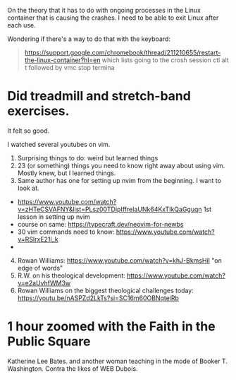 On the theory that it has to do with ongoing processes in the Linux container that is causing the crashes. I need to be able to exit Linux after each use.

Wondering if there's a way to do that with the keyboard:

> https://support.google.com/chromebook/thread/211210655/restart-the-linux-container?hl=en which lists going to the crosh session
> ctl alt t followed by vmc stop termina

# Did treadmill and stretch-band exercises.
It felt so good. 

I watched several youtubes on vim.

1. Surprising things to do: weird but learned things
2. 23 (or something) things you need to know right away about using vim. Mostly knew, but I learned things.
3. Same author has one for setting up nvim from the beginning. I want to look at.

- https://www.youtube.com/watch?v=zHTeCSVAFNY&list=PLsz00TDipIffreIaUNk64KxTIkQaGguqn 1st lesson in setting up nvim
- course on same: https://typecraft.dev/neovim-for-newbs
- 30 vim commands need to know: https://www.youtube.com/watch?v=RSlrxE21l_k
-

4. Rowan Williams: https://www.youtube.com/watch?v=khJ-BkmsHiI "on edge of words"
5. R.W. on his theological development: https://www.youtube.com/watch?v=e2aUvhfWM3w
6. Rowan Williams on the biggest theological challenges today: https://youtu.be/nASPZd2LkTs?si=SC16m60OBNqteiRb

# 1 hour zoomed with the Faith in the Public Square

Katherine Lee Bates. and another woman teaching in the mode of Booker T. Washington. Contra the likes of WEB Dubois.
